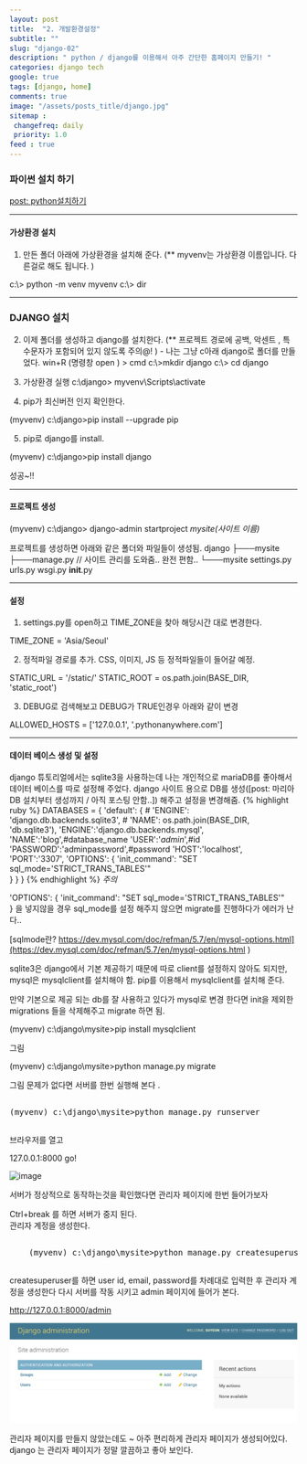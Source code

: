 ```yaml
---
layout: post
title:  "2. 개발환경설정"
subtitle: ""
slug: "django-02" 
description: " python / django를 이용해서 아주 간단한 홈페이지 만들기! "
categories: django tech
google: true 
tags: [django, home]
comments: true 
image: "/assets/posts_title/django.jpg"
sitemap : 
 changefreq: daily
 priority: 1.0
feed : true 
---
```


### 파이썬 설치 하기 
[post: python설치하기](/python/tech/2018/01/25/python-02.html)

---------

#### 가상환경 설치 

1. 만든 폴더 아래에 가상환경을 설치해 준다. 
(** myvenv는 가상환경 이름입니다. 다른걸로 해도 됩니다. )

c:\\> python -m venv myvenv
c:\\> dir 


----------

### DJANGO 설치 

2. 이제 폴더를 생성하고 django를 설치한다.  (** 프로젝트 경로에 공백, 악센트 , 특수문자가 포함되어 있지 않도록 주의@! ) - 나는 그냥 c아래 django로 폴더를 만들었다. 
win+R (명령창 open ) > cmd 
c:\\>mkdir django 
c:\\> cd django 

3. 가상환경 실행 
c:\django> myvenv\Scripts\activate

4. pip가 최신버전 인지 확인한다. 

(myvenv) c:\django>pip install  --upgrade pip

5. pip로 django를 install.

(myvenv) c:\django>pip install django

성공~!! 

-------------------------

#### 프로젝트 생성 


(myvenv) c:\django> django-admin startproject *mysite(사이트 이름)*

프로젝트를 생성하면 아래와 같은 폴더와 파일들이 생성됨.
django
├───mysite
├───manage.py // 사이트 관리를 도와줌.. 완전 편함.. 
└───mysite
        settings.py
        urls.py
        wsgi.py
        __init__.py

__________________________________

#### 설정 
1. settings.py를 open하고 TIME_ZONE을 찾아 해당시간 대로 변경한다. 

TIME_ZONE = 'Asia/Seoul'

2. 정적파일 경로를 추가. CSS, 이미지, JS 등 정적파일들이 들어갈 예정. 

STATIC_URL = '/static/'
STATIC_ROOT = os.path.join(BASE_DIR, 'static_root')


3. DEBUG로 검색해보고 DEBUG가 TRUE인경우 아래와 같이 변경

ALLOWED_HOSTS = ['127.0.0.1', '.pythonanywhere.com']

---------------------------------------------

#### 데이터 베이스 생성 및 설정 

django 튜토리얼에서는 sqlite3을 사용하는데 나는 개인적으로 mariaDB를 좋아해서 데이터 베이스를 따로 설정해 주었다. 
django 사이트 용으로 DB를 생성([post: 마리아DB 설치부터 생성까지 / 아직 포스팅 안함..]) 해주고 
설정을 변경해줌. 
{% highlight ruby %}
DATABASES = {
    'default': {
        # 'ENGINE': 'django.db.backends.sqlite3',
        # 'NAME': os.path.join(BASE_DIR, 'db.sqlite3'),
        'ENGINE':'django.db.backends.mysql',
        'NAME':'blog',#database_name
        'USER':'*admin*',#id
        'PASSWORD':'adminpassword',#password
        'HOST':'localhost',
        'PORT':'3307',
        'OPTIONS': {
            'init_command': "SET sql_mode='STRICT_TRANS_TABLES'"                       
        }
    }
}
{% endhighlight %}
*주의* 

'OPTIONS': {
            'init_command': "SET sql_mode='STRICT_TRANS_TABLES'"                       
}
을  넣지않을 경우 sql_mode를 설정 해주지 않으면 migrate를 진행하다가 에러가 난다.. 

[sqlmode란? https://dev.mysql.com/doc/refman/5.7/en/mysql-options.html](https://dev.mysql.com/doc/refman/5.7/en/mysql-options.html )


sqlite3은 django에서 기본 제공하기 때문에 따로 client를 설정하지 않아도 되지만, mysql은 mysqlclient를 설치해야 함. 
pip를 이용해서 mysqlclient를 설치해 준다. 


만약 기본으로 제공 되는 db를 잘 사용하고 있다가 mysql로 변경 한다면 
init을 제외한 migrations 들을 삭제해주고 migrate 하면 됨. 


(myvenv) c:\django\mysite>pip install mysqlclient

그림 

(myvenv) c:\django\mysite>python manage.py migrate

그림 
문제가 없다면 서버를 한번 실행해 본다 . 
<pre>
    
(myvenv) c:\django\mysite>python manage.py runserver 

</pre>
브라우저를 열고

 127.0.0.1:8000   go!


![image](https://user-images.githubusercontent.com/35050638/36573234-2c4787ca-1883-11e8-9c78-ae76361e0303.png)

 서버가 정상적으로 동작하는것을 확인했다면 관리자 페이지에 한번 들어가보자 


Ctrl+break 를 하면 서버가 중지 된다.  
관리자 계정을 생성한다.  

<pre>
    
    (myvenv) c:\django\mysite>python manage.py createsuperuser

</pre> 

createsuperuser를 하면 user id, email, password를 차례대로 입력한 후 관리자 계정을 생성한다 
다시 서버를 작동 시키고 admin 페이지에 들어가 본다.  

http://127.0.0.1:8000/admin


![image](/assets/posts_con/django/django_02002.png)

관리자 페이지를 만들지 않았는데도 ~ 아주 편리하게 관리자 페이지가 생성되어있다. 
django 는 관리자 페이지가 정말 깔끔하고 좋아 보인다. 



